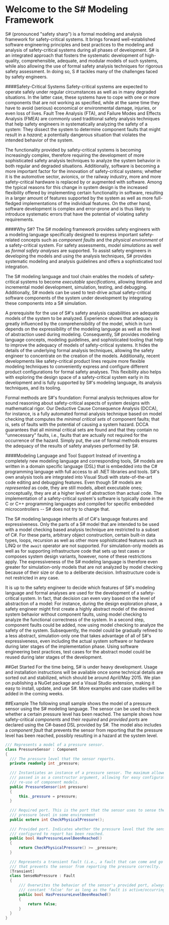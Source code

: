 Welcome to the S# Modeling Framework
============

S# (pronounced "safety sharp") is a formal modeling and analysis framework for safety-critical systems.
It brings forward
well-established software engineering principles and best
practices to the modeling and analysis of safety-critical
systems during all phases of development. S# is an integrated approach that fosters the systematic development
of high-quality, comprehensible, adequate, and modular
models of such systems, while also allowing the use of
formal safety analysis techniques for rigorous safety assessment. In doing so, S # tackles many of the challenges
faced by safety engineers.

####Safety-Critical Systems
Safety-critical systems are expected to operate safely under regular circumstances as well as in many degraded situations. In the
latter case, these systems have to cope with one or more components that are not working as specified, while at the same time they
have to avoid (serious) economical or environmental damage, injuries, or even loss of lives. Fault Tree Analysis (FTA),
and Failure Modes and Effects Analysis (FMEA) are commonly used traditional
safety analysis techniques that help safety engineers in systematically analyzing the safety of a system: They dissect the
system to determine component faults that might result in a _hazard_; a potentially dangerous
situation that violates the intended behavior of the system.

The functionality provided by safety-critical systems is becoming increasingly complex, therefore requiring the
development of more sophisticated safety analysis techniques to analyze the system behavior in both regular and degraded
situations. Additionally, software is becoming a more important factor for the innovation of safety-critical systems; whether it
is the automotive sector, avionics, or the railway industry, more and more safety-critical hardware is replaced by or augmented
with software.
Among the typical reasons for this change in system design is the increased flexibility offered by implementing certain functionality in
software, resulting in a larger amount of features supported by the system as well as more full-fledged implementations of the
individual features. On the other hand, software development is complex and error-prone and is thus likely to introduce systematic
errors that have the potential of violating safety requirements.

####Why S#?
The S# modeling framework provides safety engineers with a modeling language specifically
designed to express important safety-related concepts such as _component faults_ and the _physical environment_ of a
safety-critical system.
For safety assessments, _model simulations_ as well as _formal safety analyses_ are supported. To assist safety
engineers in developing the models and using the analysis techniques, S# provides systematic modeling and analysis guidelines and offers a
sophisticated tool integration.

The S# modeling language and tool chain enables the models of safety-critical systems to become _executable
specifications_, allowing  iterative and incremental model development, simulation, testing, and
debugging.  
Additionally, S# models can be used to test-drive actual safety-critical software components of the system
under development by integrating these components into a S# simulation.

A prerequisite for the use of S#'s safety analysis capabilities are adequate models of the system to be analyzed.
Experience shows that adequacy is greatly influenced by the comprehensibility of the model, which in turn depends on the expressibility of the modeling language
as well as the level of abstraction used during modeling. Consequently, S# provides modeling language concepts, modeling
guidelines, and sophisticated tooling that help to improve the adequacy of models of 
safety-critical systems. It hides the details of the underlying formal analysis techniques, allowing the safety engineer
to concentrate on the creation of the models.
Additionally, recent developments like safety-critical product lines require more flexible modeling techniques to
conveniently express and configure different product configurations for formal safety analyses. This flexibility also helps with
exploring the design space of a safety-critical system early in its development and is fully supported by S#'s
modeling language, its analysis techniques, and its tooling.

Formal methods are S#'s foundation: Formal analysis techniques allow for sound reasoning about safety-critical aspects
of system designs with mathematical rigor. Our Deductive Cause Consequence Analysis (DCCA), for instance, is a fully automated formal analysis
technique based on model checking that computes the _minimal critical sets_ of component faults; that is, sets of
faults with the potential of causing a system hazard. DCCA
guarantees that all minimal critical sets are found and that they contain no "unnecessary" faults, i.e., faults that are
actually not required for the occurrence of the hazard.
Simply put, the use of formal methods ensures the adequacy of the results of safety analyses performed by S#.

####Modeling Language and Tool Support
Instead of inventing a completely new modeling language and corresponding tools, S# models are written in a domain
specific language (DSL) that is embedded into the C# programming language with full access to
all .NET libraries and tools. S#'s own analysis tools are integrated into Visual
Studi with
state-of-the-art code editing and debugging features.
Even though S# models are _represented_ as code, they are still models, albeit executable ones; conceptually, they are at a
higher level of abstraction than actual code.
The implementation of a safety-critical system's software is typically done in the C or C++ programming languages and compiled for
specific embedded microcontrollers -- S# does not try to change that.

The S# modeling language inherits all of C#'s language features and expressiveness.
Only the parts of a S# model that are intended to be used with a model checking based analysis technique are restricted
to a subset of C#.
For these parts, arbitrary object construction, certain built-in data types, loops, recursion as well as other more sophisticated
features such as LINQ or the ``await`` operator are not supported. 
For simulation-only models as well as for supporting
infrastructure code that sets up test cases or composes system design variants, however, none of these restrictions
apply. 
The expressiveness of the S# modeling language is therefore even greater for simulation-only models that are not
analyzed by model checking because of their size or due to a deliberate decision. Infrastructure code is not restricted in any
case.

It is
  up to the safety engineer to decide which features of S#'s modeling language and formal analyses are used for
 the development of a safety-critical
system. In fact, that decision can even vary based on the level of abstraction of a model: For instance, during the design
exploration phase, a safety engineer might first create a highly abstract model of the desired system behavior without component
faults, using model checking to analyze the functional correctness of the system. In a second step, component
faults could be added, now using model checking to analyze the safety of the system. Subsequently, the model could be gradually
refined to a less abstract, simulation-only one that takes advantage of all of S#'s expressiveness, even including the
actual system software or hardware during later stages of the implementation phase.
 Using software engineering best practices, test cases for the abstract model could be reused
during later stages of the development.

##Get Started
For the time being, S# is under heavy development. Usage and installation instructions will be available once some technical details are sorted out and stabilized, which should be around April/May 2015. We plan on publishing a NuGet package and a Visual Studio extension, making it easy to install, update, and use S#. More examples and case studies will be added in the coming weeks.

##Example
The following small sample shows the model of a pressure sensor using the S# modeling language. The sensor can be used to check whether a certain pressure level has been reached. The sample shows how safety-critical _components_ and their _required_ and _provided ports_ are declared using the C#-based DSL provided by S#. The model also includes a _component fault_ that prevents the sensor from reporting that the pressure level has been reached, possibly resulting in a hazard at the system level.
```C#
/// Represents a model of a pressure sensor.
class PressureSensor : Component 
{
  /// The pressure level that the sensor reports.
  private readonly int _pressure;
  
  /// Instantiates an instance of a pressure sensor. The maximum allowed pressure is 
  /// passed in as a constructor argument, allowing for easy configuration and 
  /// re-use of component models.
  public PressureSensor(int pressure)
  {
      this._pressure = pressure;
  }
  
  /// Required port. This is the port that the sensor uses to sense the actual 
  /// pressure level in some environment 
  public extern int CheckPhysicalPressure();
  
  /// Provided port. Indicates whether the pressure level that the sensor is 
  /// configured to report has been reached.
  public bool HasPressureLevelBeenReached() 
  {
      return CheckPhysicalPressure() >= _pressure;
  }
  
  /// Represents a transient fault (i.e., a fault that can come and go at any time) 
  /// that prevents the sensor from reporting the pressure correclty.
  [Transient] 
  class SenseNoPressure : Fault
  { 
      /// Overwrites the behavior of the sensor's provided port, always returning the 
      /// constant 'false' for as long as the fault is active/occurring.
      public bool HasPressureLevelBeenReached() 
      {
          return false; 
      }
  }
}
```
